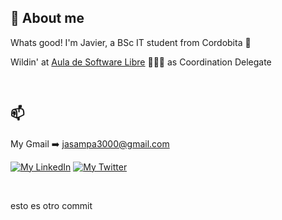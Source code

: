 ## 🤠 About me
Whats good! I'm Javier, a BSc IT student from Cordobita 📍

Wildin' at [Aula de Software Libre](https://www.uco.es/aulasoftwarelibre/)  👨🏼‍🔧 as Coordination Delegate  

<br>

## 📫 

My Gmail ➡️ jasampa3000@gmail.com

[![My LinkedIn](https://img.shields.io/badge/LinkedIn-0077B5?style=for-the-badge&logo=linkedin&logoColor=white)](https://www.linkedin.com/in/javier-de-santiago-palomino-3795441a3)
[![My Twitter](https://img.shields.io/badge/-TWITTER-0CA0CB?style=for-the-badge&logo=twitter&logoColor=white)](https://twitter.com/jdes_01)


<br>

esto es otro commit